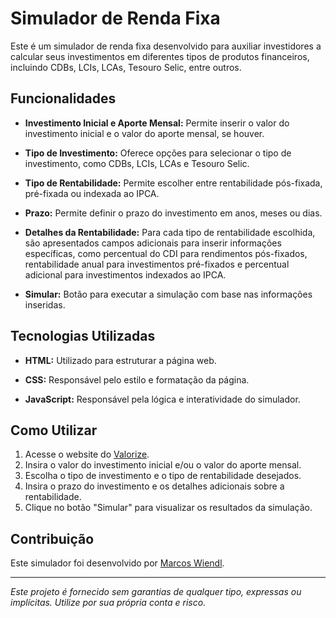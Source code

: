 # Simulador de Renda Fixa

Este é um simulador de renda fixa desenvolvido para auxiliar investidores a calcular seus investimentos em diferentes tipos de produtos financeiros, incluindo CDBs, LCIs, LCAs, Tesouro Selic, entre outros.

## Funcionalidades

- **Investimento Inicial e Aporte Mensal:** Permite inserir o valor do investimento inicial e o valor do aporte mensal, se houver.
  
- **Tipo de Investimento:** Oferece opções para selecionar o tipo de investimento, como CDBs, LCIs, LCAs e Tesouro Selic.
  
- **Tipo de Rentabilidade:** Permite escolher entre rentabilidade pós-fixada, pré-fixada ou indexada ao IPCA.
  
- **Prazo:** Permite definir o prazo do investimento em anos, meses ou dias.
  
- **Detalhes da Rentabilidade:** Para cada tipo de rentabilidade escolhida, são apresentados campos adicionais para inserir informações específicas, como percentual do CDI para rendimentos pós-fixados, rentabilidade anual para investimentos pré-fixados e percentual adicional para investimentos indexados ao IPCA.

- **Simular:** Botão para executar a simulação com base nas informações inseridas.

## Tecnologias Utilizadas

- **HTML:** Utilizado para estruturar a página web.
  
- **CSS:** Responsável pelo estilo e formatação da página.
  
- **JavaScript:** Responsável pela lógica e interatividade do simulador.

## Como Utilizar

1. Acesse o website do [Valorize](https://valorize.onrender.com/).
2. Insira o valor do investimento inicial e/ou o valor do aporte mensal.
3. Escolha o tipo de investimento e o tipo de rentabilidade desejados.
4. Insira o prazo do investimento e os detalhes adicionais sobre a rentabilidade.
5. Clique no botão "Simular" para visualizar os resultados da simulação.

## Contribuição

Este simulador foi desenvolvido por [Marcos Wiendl](https://www.linkedin.com/in/marcoswiendl/).

---

*Este projeto é fornecido sem garantias de qualquer tipo, expressas ou implícitas. Utilize por sua própria conta e risco.*
